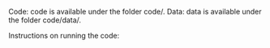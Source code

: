 <meta name="robots" content="noindex">

Code: code is available under the folder code/.
Data: data is available under the folder code/data/.

Instructions on running the code:
